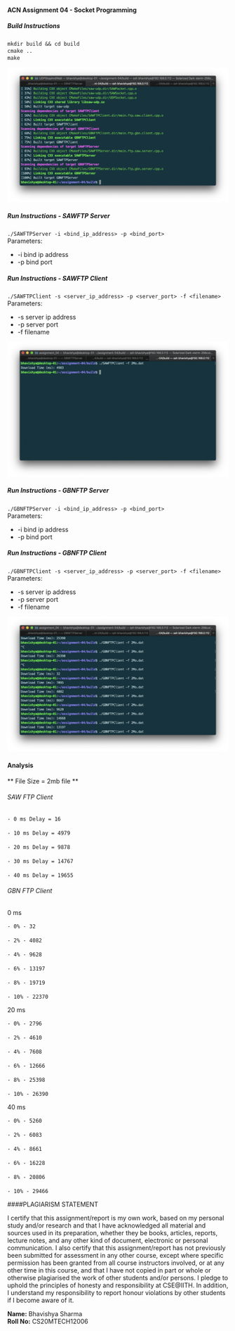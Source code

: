 #### ACN Assignment 04 - Socket Programming

##### Build Instructions

```
mkdir build && cd build  
cmake ..  
make
```
![Build](./screenshot/build.png?raw=true "Build")

##### Run Instructions - SAWFTP Server
`./SAWFTPServer -i <bind_ip_address> -p <bind_port>`  
Parameters: 
- -i bind ip address
- -p bind port

##### Run Instructions - SAWFTP Client
`./SAWFTPClient -s <server_ip_address> -p <server_port> -f <filename>`
Parameters: 
- -s server ip address
- -p server port
- -f filename

![SAW FTP Client](./screenshot/saw_ftp_client.png?raw=true "SAW FTP Client")

##### Run Instructions - GBNFTP Server
`./GBNFTPServer -i <bind_ip_address> -p <bind_port>`  
Parameters: 
- -i bind ip address
- -p bind port

##### Run Instructions - GBNFTP Client
`./GBNFTPClient -s <server_ip_address> -p <server_port> -f <filename>`
Parameters: 
- -s server ip address
- -p server port
- -f filename

![GBN FTP Client](./screenshot/gbn_ftp_client.png?raw=true "GBN FTP Client")

#### Analysis
** File Size = 2mb file **

###### SAW FTP Client

    - 0 ms Delay = 16

    - 10 ms Delay = 4979

    - 20 ms Delay = 9878

    - 30 ms Delay = 14767

    - 40 ms Delay = 19655

###### GBN FTP Client

0 ms

    - 0% - 32
    
    - 2% - 4082
    
    - 4% - 9628
    
    - 6% - 13197
    
    - 8% - 19719
    
    - 10% - 22370

20 ms

    - 0% - 2796
    
    - 2% - 4610
    
    - 4% - 7608
    
    - 6% - 12666
    
    - 8% - 25398
    
    - 10% - 26390

40 ms

    - 0% - 5260
    
    - 2% - 6083
    
    - 4% - 8661
    
    - 6% - 16228
    
    - 8% - 20806
    
    - 10% - 29466


####PLAGIARISM STATEMENT

I certify that this assignment/report is my own work, based on my personal study and/or research and that I have acknowledged all material and sources used in its preparation, whether they be books, articles, reports, lecture notes, and any other kind of document, electronic or personal communication. I also certify that this assignment/report has not previously been submitted for assessment in any other course, except where specific permission has been granted from all course instructors involved, or at any other time in this course, and that I have not copied in part or whole or otherwise plagiarised the work of other students and/or persons. I pledge to uphold the principles of honesty and responsibility at CSE@IITH. In addition, I understand my responsibility to report honour violations by other students if I become aware of it. 

**Name:** Bhavishya Sharma  
**Roll No:** CS20MTECH12006

